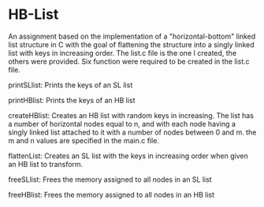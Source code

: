 # HB-List
An assignment based on the implementation of a "horizontal-bottom" linked list structure in C with the goal of flattening the structure into a singly linked list with keys in increasing order. The list.c file is the one I created, the others were provided. Six function were required to be created in the list.c file.

printSLlist: Prints the keys of an SL list

printHBlist: Prints the keys of an HB list

createHBlist: Creates an HB list with random keys in increasing. The list has a number of horizontal nodes equal to n, and with each node
having a singly linked list attached to it with a number of nodes between 0 and m. the m and n values are specified in the main.c file.

flattenList: Creates an SL list with the keys in increasing order when given an HB list to transform.

freeSLlist: Frees the memory assigned to all nodes in an SL list

freeHBlist: Frees the memory assigned to all nodes in an HB list



